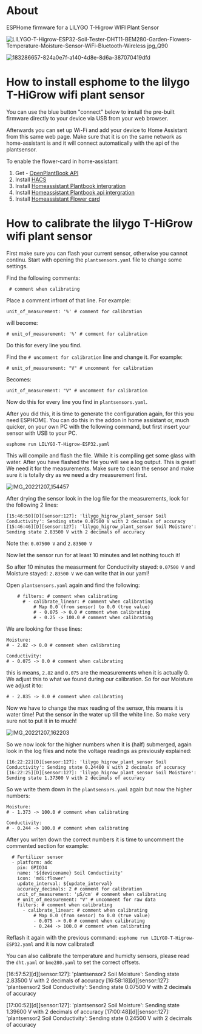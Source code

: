 # About

ESPHome firmware for a LILYGO T-Higrow WIFI Plant Sensor

![LILYGO-T-Higrow-ESP32-Soil-Tester-DHT11-BEM280-Garden-Flowers-Temperature-Moisture-Sensor-WiFi-Bluetooth-Wireless jpg_Q90](https://user-images.githubusercontent.com/3063928/206154094-ab7eba28-10b1-4b91-85e5-5729495d6a8d.jpg)

![183286657-824a0e7f-a140-4d8e-8d6a-387070419dfd](https://user-images.githubusercontent.com/3063928/206154221-49a0d3ce-1850-4154-9039-1633d4962cd5.png)

# How to install esphome to the lilygo T-HiGrow wifi plant sensor

You can use the blue button "connect" below to install the pre-built firmware directly to your device via USB from your web browser.

Afterwards you can set up Wi-Fi and add your device to Home Assistant from this same web page. Make sure that it is on the same network as home-assistant is and it will connect automatically with the api of the plantsensor.

<esp-web-install-button manifest="./air-quality-monitor-t-display-manifest.json"></esp-web-install-button>

<script type="module" src="https://unpkg.com/esp-web-tools@9.0.5/dist/web/install-button.js?module"></script>

To enable the flower-card in home-assistant:

1. Get - [OpenPlantBook API](https://open.plantbook.io)
2. Install [HACS](https://hacs.xyz/docs/setup/download)
3. Install [Homeassistant Plantbook intergration](https://github.com/Olen/homeassistant-plant)
4. Install [Homeassistant Plantbook api intergration](https://github.com/Olen/home-assistant-openplantbook)
5. Install [Homeassistant Flower card](https://github.com/Olen/lovelace-flower-card/tree/new_plant)

# How to calibrate the lilygo T-HiGrow wifi plant sensor

First make sure you can flash your current sensor, otherwise you cannot continu.
Start with opening the `plantsensors.yaml` file to change some settings.

Find the following comments:

` # comment when calibrating`

Place a comment infront of that line. For example:

`unit_of_measurement: '%' # comment for calibration`

will become:

`# unit_of_measurement: '%' # comment for calibration`

Do this for every line you find.

Find the `# uncomment for calibration` line and change it. For example:

`# unit_of_measurement: "V" # uncomment for calibration`

Becomes:

`unit_of_measurement: "V" # uncomment for calibration`

Now do this for every line you find in `plantsensors.yaml`.

After you did this, it is time to generate the configuration again, for this you need ESPHOME. You can do this in the addon in home assistant or, much quicker, on your own PC with the following command, but first insert your sensor with USB to your PC.

`esphome run LILYGO-T-Higrow-ESP32.yaml`

This will compile and flash the file. While it is compiling get some glass with water. After you have flashed the file you will see a log output. This is great! We need it for the measurements. Make sure to clean the sensor and make sure it is totally dry as we need a dry measurement first.

![IMG_20221207_154457](https://user-images.githubusercontent.com/3063928/206223822-7d18fa3e-08d3-46d3-9e20-9d20245d3f73.jpg)

After drying the sensor look in the log file for the measurements, look for the following 2 lines:

```
[15:46:50][D][sensor:127]: 'lilygo_higrow_plant_sensor Soil Conductivity': Sending state 0.07500 V with 2 decimals of accuracy
[15:46:46][D][sensor:127]: 'lilygo_higrow_plant_sensor Soil Moisture': Sending state 2.83500 V with 2 decimals of accuracy
```

Note the: `0.07500 V` and `2.83500 V`

Now let the sensor run for at least 10 minutes and let nothing touch it!

So after 10 minutes the measurment for Conductivity stayed: `0.07500 V` and Moisture stayed: `2.83500 V` we can write that in our yaml!

Open `plantsensors.yaml` again and find the following:

```
    # filters: # comment when calibrating
      # - calibrate_linear: # comment when calibrating
          # Map 0.0 (from sensor) to 0.0 (true value)
          # - 0.075 -> 0.0 # comment when calibrating
          # - 0.25 -> 100.0 # comment when calibrating
```

We are looking for these lines:

```
Moisture:
# - 2.82 -> 0.0 # comment when calibrating

Conductivity:
# - 0.075 -> 0.0 # comment when calibrating
```

this is means, `2.82` and `0.075` are the measurements when it is actually 0. We adjust this to what we found during our calibration. So for our Moisture we adjust it to:

`# - 2.835 -> 0.0 # comment when calibrating`

Now we have to change the max reading of the sensor, this means it is water time! Put the sensor in the water up till the white line. So make very sure not to put it in to much!

![IMG_20221207_162203](https://user-images.githubusercontent.com/3063928/206223859-1298feb0-ba4f-43c8-bac1-8a1610380c3b.jpg)

So we now look for the higher numbers when it is (half) submerged, again look in the log files and note the voltage readings as previously explained:

```
[16:22:22][D][sensor:127]: 'lilygo_higrow_plant_sensor Soil Conductivity': Sending state 0.24400 V with 2 decimals of accuracy
[16:22:25][D][sensor:127]: 'lilygo_higrow_plant_sensor Soil Moisture': Sending state 1.37300 V with 2 decimals of accuracy
```

So we write them down in the `plantsensors.yaml` again but now the higher numbers:

```
Moisture:
# - 1.373 -> 100.0 # comment when calibrating

Conductivity:
# - 0.244 -> 100.0 # comment when calibrating
```

After you writen down the correct numbers it is time to uncomment the commented section for example:

```
  # Fertilizer sensor
  - platform: adc
    pin: GPIO34
    name: '${devicename} Soil Conductivity'
    icon: 'mdi:flower'
    update_interval: ${update_interval}
    accuracy_decimals: 2 # comment for calibration
    unit_of_measurement: 'µS/cm' # comment when calibrating
    # unit_of_measurement: "V" # uncomment for raw data
    filters: # comment when calibrating
      - calibrate_linear: # comment when calibrating
          # Map 0.0 (from sensor) to 0.0 (true value)
          - 0.075 -> 0.0 # comment when calibrating
          - 0.244 -> 100.0 # comment when calibrating
```

Reflash it again with the previous command: `esphome run LILYGO-T-Higrow-ESP32.yaml` and it is now calibrated!

You can also calibrate the temperature and humidty sensors, please read the `dht.yaml` or `bme280.yaml` to set the correct offsets.

[16:57:52][d][sensor:127]: 'plantsensor2 Soil Moisture': Sending state 2.83500 V with 2 decimals of accuracy
[16:58:18][d][sensor:127]: 'plantsensor2 Soil Conductivity': Sending state 0.07500 V with 2 decimals of accuracy

[17:00:52][d][sensor:127]: 'plantsensor2 Soil Moisture': Sending state 1.39600 V with 2 decimals of accuracy
[17:00:48][d][sensor:127]: 'plantsensor2 Soil Conductivity': Sending state 0.24500 V with 2 decimals of accuracy
